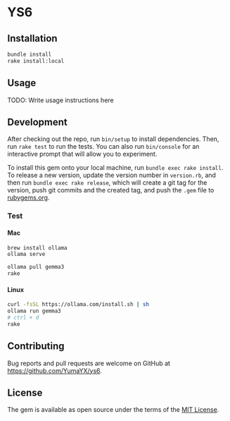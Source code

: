 # YS6

## Installation

```sh
bundle install
rake install:local
```

## Usage

TODO: Write usage instructions here

## Development

After checking out the repo, run `bin/setup` to install dependencies. Then, run `rake test` to run the tests. You can also run `bin/console` for an interactive prompt that will allow you to experiment.

To install this gem onto your local machine, run `bundle exec rake install`. To release a new version, update the version number in `version.rb`, and then run `bundle exec rake release`, which will create a git tag for the version, push git commits and the created tag, and push the `.gem` file to [rubygems.org](https://rubygems.org).

### Test

#### Mac

```sh
brew install ollama
ollama serve
```

```sh
ollama pull gemma3
rake
```

#### Linux

```sh
curl -fsSL https://ollama.com/install.sh | sh
ollama run gemma3
# ctrl + d
rake
```

## Contributing

Bug reports and pull requests are welcome on GitHub at https://github.com/YumaYX/ys6.

## License

The gem is available as open source under the terms of the [MIT License](https://opensource.org/licenses/MIT).
